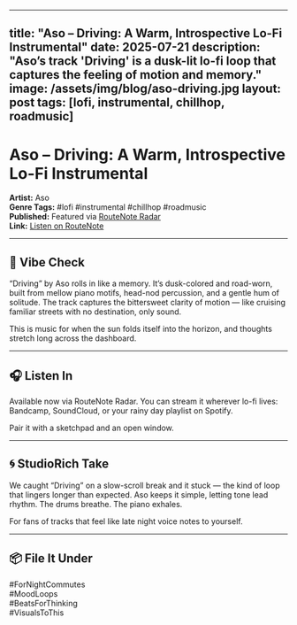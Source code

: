 <!--
📝 StudioRich Blog Template

SECTION: Signal Archive

INSTRUCTIONS:
- This blog post template is managed by the Narrative Comms Director.
- Use it to publish or draft long-form features based on track discoveries, cultural references, or visual pairings *outside* of StudioRich.
- Paste new finds or article links into this doc and label them clearly for review.
- When submitting a draft, include:
  • A featured image path
  • A short 1–2 sentence description
  • Suggested hashtags or tag list
- Use poetic, mood-based language aligned with StudioRich’s tone.
- All posts should maintain visual rhythm and link back to the vibe ecosystem (caption vault, personas, etc.)

Date-format the filename for sorting (e.g., `2025-07-21-aso-driving-lofi-instrumental.md`)
-->

---
title: "Aso – Driving: A Warm, Introspective Lo-Fi Instrumental"
date: 2025-07-21
description: "Aso’s track 'Driving' is a dusk-lit lo-fi loop that captures the feeling of motion and memory."
image: /assets/img/blog/aso-driving.jpg
layout: post
tags: [lofi, instrumental, chillhop, roadmusic]
---

# Aso – Driving: A Warm, Introspective Lo-Fi Instrumental

**Artist:** Aso  
**Genre Tags:** #lofi #instrumental #chillhop #roadmusic  
**Published:** Featured via [RouteNote Radar](https://routenote.com/radar/aso-driving-a-warm-and-introspective-lo-fi-instrumental/)  
**Link:** [Listen on RouteNote](https://routenote.com/radar/aso-driving-a-warm-and-introspective-lo-fi-instrumental/)

---

## 🚗 Vibe Check
“Driving” by Aso rolls in like a memory. It’s dusk-colored and road-worn, built from mellow piano motifs, head-nod percussion, and a gentle hum of solitude. The track captures the bittersweet clarity of motion — like cruising familiar streets with no destination, only sound.

This is music for when the sun folds itself into the horizon, and thoughts stretch long across the dashboard.

---

## 🎧 Listen In
Available now via RouteNote Radar. You can stream it wherever lo-fi lives: Bandcamp, SoundCloud, or your rainy day playlist on Spotify.

Pair it with a sketchpad and an open window.

---

## 🌀 StudioRich Take
We caught “Driving” on a slow-scroll break and it stuck — the kind of loop that lingers longer than expected. Aso keeps it simple, letting tone lead rhythm. The drums breathe. The piano exhales. 

For fans of tracks that feel like late night voice notes to yourself.

---

## 📦 File It Under
#ForNightCommutes  
#MoodLoops  
#BeatsForThinking  
#VisualsToThis

